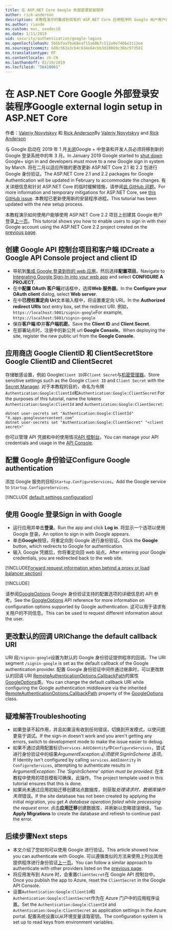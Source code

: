 ```yaml
---
title: 在 ASP.NET Core Google 外部登录安装程序
author: rick-anderson
description: 本教程演示的集成到现有的 ASP.NET Core 应用程序的 Google 帐户用户身份验证。
ms.author: riande
ms.custom: mvc, seodec18
ms.date: 1/11/2019
uid: security/authentication/google-logins
ms.openlocfilehash: 5b6bfaafba68eaf15a60b7c512a9e7406e3112ee
ms.sourcegitcommit: 6d8c362a3cb4c634e64cbb3d28069c36bc973581
ms.translationtype: MT
ms.contentlocale: zh-CN
ms.lasthandoff: 02/19/2019
ms.locfileid: "56418661"
---
```

# <a name="google-external-login-setup-in-aspnet-core"></a><span data-ttu-id="55226-103">在 ASP.NET Core Google 外部登录安装程序</span><span class="sxs-lookup"><span data-stu-id="55226-103">Google external login setup in ASP.NET Core</span></span>

<span data-ttu-id="55226-104">作者：[Valeriy Novytskyy](https://github.com/01binary) 和 [Rick Anderson](https://twitter.com/RickAndMSFT)</span><span class="sxs-lookup"><span data-stu-id="55226-104">By [Valeriy Novytskyy](https://github.com/01binary) and [Rick Anderson](https://twitter.com/RickAndMSFT)</span></span>

<span data-ttu-id="55226-105">与 Google 启动在 2019 年 1 月[关闭](https://developers.google.com/+/api-shutdown)Google + 中登录和开发人员必须将移到新的 Google 登录系统中的年 3 月。</span><span class="sxs-lookup"><span data-stu-id="55226-105">In January 2019 Google started to [shut down](https://developers.google.com/+/api-shutdown) Google+ sign in and developers must move to a new Google sign in system by March.</span></span> <span data-ttu-id="55226-106">将在二月以适应所做的更改更新 ASP.NET Core 2.1 和 2.2 包进行 Google 身份验证。</span><span class="sxs-lookup"><span data-stu-id="55226-106">The ASP.NET Core 2.1 and 2.2 packages for Google Authentication will be updated in February to accommodate the changes.</span></span> <span data-ttu-id="55226-107">有关详细信息和针对 ASP.NET Core 的临时缓解措施，请参阅[此 GitHub 问题](https://github.com/aspnet/AspNetCore/issues/6486)。</span><span class="sxs-lookup"><span data-stu-id="55226-107">For more information and temporary mitigations for ASP.NET Core, see [this GitHub issue](https://github.com/aspnet/AspNetCore/issues/6486).</span></span> <span data-ttu-id="55226-108">本教程已更新使用新的安装程序进程。</span><span class="sxs-lookup"><span data-stu-id="55226-108">This tutorial has been updated with the new setup process.</span></span>

<span data-ttu-id="55226-109">本教程演示如何使用户能够使用 ASP.NET Core 2.2 项目上创建其 Google 帐户登录[上一页](xref:security/authentication/social/index)。</span><span class="sxs-lookup"><span data-stu-id="55226-109">This tutorial shows you how to enable users to sign in with their Google account using the ASP.NET Core 2.2 project created on the [previous page](xref:security/authentication/social/index).</span></span>

## <a name="create-a-google-api-console-project-and-client-id"></a><span data-ttu-id="55226-110">创建 Google API 控制台项目和客户端 ID</span><span class="sxs-lookup"><span data-stu-id="55226-110">Create a Google API Console project and client ID</span></span>

* <span data-ttu-id="55226-111">导航到[集成 Google 登录到你的 web 应用](https://developers.google.com/identity/sign-in/web/devconsole-project)，然后选择**配置项目**。</span><span class="sxs-lookup"><span data-stu-id="55226-111">Navigate to [Integrating Google Sign-In into your web app](https://developers.google.com/identity/sign-in/web/devconsole-project) and select **CONFIGURE A PROJECT**.</span></span>
* <span data-ttu-id="55226-112">在中**配置 OAuth 客户端**对话框中，选择**Web 服务器**。</span><span class="sxs-lookup"><span data-stu-id="55226-112">In the **Configure your OAuth client** dialog, select **Web server**.</span></span>
* <span data-ttu-id="55226-113">在中**已授权重定向 Uri**文本输入框中，将设置重定向 URI。</span><span class="sxs-lookup"><span data-stu-id="55226-113">In the **Authorized redirect URIs** text entry box, set the redirect URI.</span></span> <span data-ttu-id="55226-114">例如，`https://localhost:5001/signin-google`</span><span class="sxs-lookup"><span data-stu-id="55226-114">For example, `https://localhost:5001/signin-google`</span></span>
* <span data-ttu-id="55226-115">保存**客户端 ID**并**客户端机密**。</span><span class="sxs-lookup"><span data-stu-id="55226-115">Save the **Client ID** and **Client Secret**.</span></span>
* <span data-ttu-id="55226-116">在部署站点时，注册中的新公共 url **Google Console**。</span><span class="sxs-lookup"><span data-stu-id="55226-116">When deploying the site, register the new public url from the **Google Console**.</span></span>

## <a name="store-google-clientid-and-clientsecret"></a><span data-ttu-id="55226-117">应用商店 Google ClientID 和 ClientSecret</span><span class="sxs-lookup"><span data-stu-id="55226-117">Store Google ClientID and ClientSecret</span></span>

<span data-ttu-id="55226-118">存储敏感设置，例如 Google`Client ID`并`Client Secret`与[机密管理器](xref:security/app-secrets)。</span><span class="sxs-lookup"><span data-stu-id="55226-118">Store sensitive settings such as the Google `Client ID` and `Client Secret` with the [Secret Manager](xref:security/app-secrets).</span></span> <span data-ttu-id="55226-119">对于本教程的目的，命名为令牌`Authentication:Google:ClientId`和`Authentication:Google:ClientSecret`:</span><span class="sxs-lookup"><span data-stu-id="55226-119">For the purposes of this tutorial, name the tokens `Authentication:Google:ClientId` and `Authentication:Google:ClientSecret`:</span></span>

```console
dotnet user-secrets set "Authentication:Google:ClientId" "X.apps.googleusercontent.com"
dotnet user-secrets set "Authentication:Google:ClientSecret" "<client secret>"
```

<span data-ttu-id="55226-120">你可以管理 API 凭据和中的使用情况[API 控制台](https://console.developers.google.com/apis/dashboard)。</span><span class="sxs-lookup"><span data-stu-id="55226-120">You can manage your API credentials and usage in the [API Console](https://console.developers.google.com/apis/dashboard).</span></span>

## <a name="configure-google-authentication"></a><span data-ttu-id="55226-121">配置 Google 身份验证</span><span class="sxs-lookup"><span data-stu-id="55226-121">Configure Google authentication</span></span>

<span data-ttu-id="55226-122">添加 Google 服务的目标`Startup.ConfigureServices`。</span><span class="sxs-lookup"><span data-stu-id="55226-122">Add the Google service to `Startup.ConfigureServices`.</span></span>

[!INCLUDE [default settings configuration](includes/default-settings2-2.md)]

## <a name="sign-in-with-google"></a><span data-ttu-id="55226-123">使用 Google 登录</span><span class="sxs-lookup"><span data-stu-id="55226-123">Sign in with Google</span></span>

* <span data-ttu-id="55226-124">运行应用并单击**登录**。</span><span class="sxs-lookup"><span data-stu-id="55226-124">Run the app and click **Log in**.</span></span> <span data-ttu-id="55226-125">将显示一个选项以使用 Google 登录。</span><span class="sxs-lookup"><span data-stu-id="55226-125">An option to sign in with Google appears.</span></span>
* <span data-ttu-id="55226-126">单击**Google**按钮，将重定向到 Google 进行身份验证。</span><span class="sxs-lookup"><span data-stu-id="55226-126">Click the **Google** button, which redirects to Google for authentication.</span></span>
* <span data-ttu-id="55226-127">输入 Google 凭据后，你将重定向回 web 站点。</span><span class="sxs-lookup"><span data-stu-id="55226-127">After entering your Google credentials, you are redirected back to the web site.</span></span>

[!INCLUDE[Forward request information when behind a proxy or load balancer section](includes/forwarded-headers-middleware.md)]

[!INCLUDE[](includes/chain-auth-providers.md)]

<span data-ttu-id="55226-128">请参阅[GoogleOptions](/dotnet/api/microsoft.aspnetcore.authentication.google.googleoptions) Google 身份验证支持的配置选项的详细信息的 API 参考。</span><span class="sxs-lookup"><span data-stu-id="55226-128">See the [GoogleOptions](/dotnet/api/microsoft.aspnetcore.authentication.google.googleoptions) API reference for more information on configuration options supported by Google authentication.</span></span> <span data-ttu-id="55226-129">这可以用于请求有关用户的不同信息。</span><span class="sxs-lookup"><span data-stu-id="55226-129">This can be used to request different information about the user.</span></span>

## <a name="change-the-default-callback-uri"></a><span data-ttu-id="55226-130">更改默认的回调 URI</span><span class="sxs-lookup"><span data-stu-id="55226-130">Change the default callback URI</span></span>

<span data-ttu-id="55226-131">URI 段`/signin-google`设置为默认的 Google 身份验证提供程序的回调。</span><span class="sxs-lookup"><span data-stu-id="55226-131">The URI segment `/signin-google` is set as the default callback of the Google authentication provider.</span></span> <span data-ttu-id="55226-132">配置 Google 身份验证中间件通过继承时，可以更改默认的回调 URI [RemoteAuthenticationOptions.CallbackPath](/dotnet/api/microsoft.aspnetcore.authentication.remoteauthenticationoptions.callbackpath)的属性[GoogleOptions](/dotnet/api/microsoft.aspnetcore.authentication.google.googleoptions)类。</span><span class="sxs-lookup"><span data-stu-id="55226-132">You can change the default callback URI while configuring the Google authentication middleware via the inherited [RemoteAuthenticationOptions.CallbackPath](/dotnet/api/microsoft.aspnetcore.authentication.remoteauthenticationoptions.callbackpath) property of the [GoogleOptions](/dotnet/api/microsoft.aspnetcore.authentication.google.googleoptions) class.</span></span>

## <a name="troubleshooting"></a><span data-ttu-id="55226-133">疑难解答</span><span class="sxs-lookup"><span data-stu-id="55226-133">Troubleshooting</span></span>

* <span data-ttu-id="55226-134">如果登录不起作用，并且如果没有收到任何错误，切换到开发模式，以使问题更易于调试。</span><span class="sxs-lookup"><span data-stu-id="55226-134">If the sign-in doesn't work and you aren't getting any errors, switch to development mode to make the issue easier to debug.</span></span>
* <span data-ttu-id="55226-135">如果不通过调用配置标识`services.AddIdentity`中`ConfigureServices`，尝试进行身份验证中的结果*ArgumentException:必须提供 SignInScheme 选项*。</span><span class="sxs-lookup"><span data-stu-id="55226-135">If Identity isn't configured by calling `services.AddIdentity` in `ConfigureServices`, attempting to authenticate results in *ArgumentException: The 'SignInScheme' option must be provided*.</span></span> <span data-ttu-id="55226-136">在本教程中使用的项目模板可确保，此操作。</span><span class="sxs-lookup"><span data-stu-id="55226-136">The project template used in this tutorial ensures that this is done.</span></span>
* <span data-ttu-id="55226-137">如果尚未通过应用初始迁移创建站点数据库，则获取*处理请求时，数据库操作失败*错误。</span><span class="sxs-lookup"><span data-stu-id="55226-137">If the site database has not been created by applying the initial migration, you get *A database operation failed while processing the request* error.</span></span> <span data-ttu-id="55226-138">点击**应用迁移**创建数据库，并刷新以忽略错误继续。</span><span class="sxs-lookup"><span data-stu-id="55226-138">Tap **Apply Migrations** to create the database and refresh to continue past the error.</span></span>

## <a name="next-steps"></a><span data-ttu-id="55226-139">后续步骤</span><span class="sxs-lookup"><span data-stu-id="55226-139">Next steps</span></span>

* <span data-ttu-id="55226-140">本文介绍了您如何可以使用 Google 进行验证。</span><span class="sxs-lookup"><span data-stu-id="55226-140">This article showed how you can authenticate with Google.</span></span> <span data-ttu-id="55226-141">可以遵循类似的方法来使用上列出其他提供程序进行身份验证[上一页](xref:security/authentication/social/index)。</span><span class="sxs-lookup"><span data-stu-id="55226-141">You can follow a similar approach to authenticate with other providers listed on the [previous page](xref:security/authentication/social/index).</span></span>
* <span data-ttu-id="55226-142">将应用发布到 Azure 时，会重置`ClientSecret`在 Google API 控制台中。</span><span class="sxs-lookup"><span data-stu-id="55226-142">Once you publish the app to Azure, reset the `ClientSecret` in the Google API Console.</span></span>
* <span data-ttu-id="55226-143">设置`Authentication:Google:ClientId`和`Authentication:Google:ClientSecret`作为在 Azure 门户中的应用程序设置。</span><span class="sxs-lookup"><span data-stu-id="55226-143">Set the `Authentication:Google:ClientId` and `Authentication:Google:ClientSecret` as application settings in the Azure portal.</span></span> <span data-ttu-id="55226-144">配置系统设置以从环境变量读取密钥。</span><span class="sxs-lookup"><span data-stu-id="55226-144">The configuration system is set up to read keys from environment variables.</span></span>

